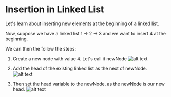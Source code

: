 # Insertion in Linked List

Let's learn about inserting new elements at the beginning of a linked list.

Now, suppose we have a linked list 1 -> 2 -> 3 and we want to insert 4 at the beginning.

We can then the follow the steps:

1. Create a new node with value 4. Let's call it newNode
![alt text](image-1.png)

2. Add the head of the existing linked list as the next of newNode.
![alt text](image-2.png)

3. Then set the head variable to the newNode, as the newNode is our new head.
![alt text](image-3.png)
